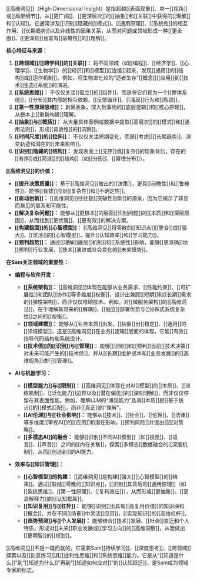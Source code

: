 [[高维洞见]]（High-Dimensional Insight）是指超越[[表面现象]]、单一[[视角]]或[[局部细节]]，从[[更广阔]]、[[更深层次]]的[[抽象]]和[[关联]]中获得的[[理解]]和[[认知]]。它通常涉及[[识别]]隐藏的[[模式]]、[[通用原理]]、[[系统性]]的相互作用、[[长期趋势]]以及非线性的因果关系，从而对问题或领域形成一种[[更全面]]、[[更深刻]]且富有[[前瞻性]]的[[理解]]。

**核心特征与来源：**

1.  **[[跨领域]]/[[跨学科]]的[[关联]]：** 将不同领域（如[[编程]]、[[经济学]]、[[心理学]]、[[生物学]]）的[[知识]]和[[模型]][[连接]]起来，发现[[通用]]的[[结构]]或[[运作机制]]。例如，将生物进化论的“适者生存”[[概念]][[应用]]到[[技术]]生态[[系统]]的演进。
2.  **[[系统思维]]：** 不仅仅关注[[孤立]]的[[组件]]，而是将它们视为一个[[整体系统]]，[[分析]]其内部的相互依赖、[[反馈循环]]、[[涌现]]行为和[[瓶颈]]。
3.  **[[第一性原理思维]]：** 剥离表象，深入到事物的[[底层逻辑]]和[[核心原理]]，从根本上[[重新构建]]理解。
4.  **[[抽象]]与[[概括]]：** 从大量具体案例或数据中提取[[高层次]]的[[模式]]和[[通用法则]]，形成[[普适性]]的[[洞察]]。
5.  **[[时间尺度]]的[[拉伸]]：** 不仅仅关注短期变化，而是[[考虑]][[长期趋势]]、演变轨迹和潜在的[[未来影响]]。
6.  **[[识别]]隐藏的[[结构]]：** 发现表面上[[无序]]或[[复杂]]的现象背后，存在的[[有序]]或[[简洁]]的[[结构]]（如[[分形]]、[[幂律分布]]）。

**[[高维洞见]]的价值：**

*   **[[提升决策质量]]：** 基于[[高维洞见]]做出的[[决策]]，更具[[前瞻性]]和[[鲁棒性]]，能够[[有效]]应对[[复杂性]]和[[不确定性]]。
*   **[[驱动创新]]：** [[高维洞见]]往往是[[突破性创新]]的源泉，因为它揭示了非显而易见的联系和可能性。
*   **[[解决复杂问题]]：** 能够从[[更根本]]的层面[[识别问题]]的[[本质]]和[[深层原因]]，从而找到[[更优雅]]、[[更有效]]的解决方案。
*   **[[构建稳固]]的[[心智模型]]：** [[高维洞见]]将零散的[[知识点]][[整合]]成[[强大]]、[[灵活]]的[[心智模型]]，提升[[认知效率]]和[[学习能力]]。
*   **[[预判趋势]]：** 通过[[理解]]底层[[机制]]和[[系统性]]影响，能够[[更准确]]地[[预判]]行业发展、[[技术]]演进或社会变化的[[未来趋势]]。

**在Sam关注领域的重要性：**

*   **编程与软件开发：**
    *   **[[系统架构]]：** [[高维洞见]]体现在能够从业务需求、[[性能约束]]、[[可扩展性]]和团队[[协作]]等多维度[[权衡]]，设计出兼顾[[短期]]和[[长期]]需求的[[弹性架构]]，而非仅仅堆砌技术。例如，对[[微服务架构]]的[[高维洞见]]，在于理解其带来的[[解耦]]、[[独立]]部署优势与[[分布式系统复杂性]]之间的[[权衡]]。
    *   **[[领域建模]]：** 能够从[[业务本质]]出发，[[抽象]]出[[稳定]]、[[通用]]的[[领域模型]]，这是[[高维洞见]]在业务[[逻辑]]层面的体现，它能[[有效]]指导代码结构和系统设计。
    *   **[[技术债]]的[[识别]]与[[管理]]：** 能够[[识别]]和[[预判]]当前[[技术决策]]对未来可能产生的[[技术债]]，并从[[长期]]维护成本和[[业务发展]]的[[高维视角]]进行[[管理]]。

*   **AI与机器学习：**
    *   **[[模型能力]]与[[限制]]：** [[高维洞见]]体现在对AI[[模型]]的[[本质]]、[[训练机制]]、[[泛化能力]]边界以及[[潜在偏见]]的[[深刻理解]]，而非仅仅停留在其表面性能。例如，理解LLM的“涌现能力”及其[[本质]]是[[基于统计]]的[[模式匹配]]，而非[[真正]]的“理解”。
    *   **[[AI伦理]]与[[社会影响]]：** 能够从[[技术]]、[[社会]]、[[伦理]]、[[法律]]等多维度[[审视AI]]的[[应用]]和潜在影响，[[预判风险]]并提出[[应对策略]]。
    *   **[[多模态AI]]的融合：** 能够[[识别]]不同AI[[模型]]（如[[视觉]]、[[语言]]、[[声音]]）之间的[[内在关联]]，探索[[多模态]]数据融合的[[深层机制]]，从而[[创造新]]的AI能力。

*   **效率与[[知识管理]]：**
    *   **[[心智模型]]的构建：** [[高维洞见]]是构建[[强大]][[心智模型]]的[[结果]]。通过[[联结]]零散的[[知识点]]，[[识别]]其背后的[[通用原理]]（如[[系统思维]]、[[第一性原理]]、[[复利效应]]），从而形成[[更抽象]]、[[更具解释力]]的[[认知框架]]。
    *   **[[知识复用]]与[[杠杆]]：** 能够[[识别]]出具有[[高复用价值]]的知识块和[[概念]]，并在不同[[场景]]中灵活[[应用]]，[[实现知识]]的[[高维杠杆]]。
    *   **[[趋势预测]]与[[个人发展]]：** 能够结合[[技术]]发展、[[社会]]变迁和个人特质，形成对[[未来]]职业发展或[[学习方向]]的[[高维洞察]]，从而做出[[更明智]]的[[规划]]。

[[高维洞见]]不是一蹴而就的，它需要Sam[[持续学习]]、[[深度思考]]、[[跨领域]]探索以及[[刻意练习]]其[[批判性思维]]和[[系统思维]]能力。它是从“[[知道是什么]]”到“[[知道为什么]]”再到“[[知道如何应对]]”的[[认知跃迁]]，是Sam成为领域专家的标志。